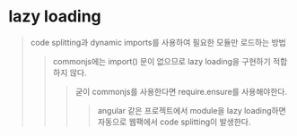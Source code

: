 # lazy loading

> code splitting과 dynamic imports를 사용하여 필요한 모듈만 로드하는 방법
>
> > commonjs에는 import() 문이 없으므로 lazy loading을 구현하기 적합하지 않다.
> >
> > > 굳이 commonjs를 사용한다면 require.ensure를 사용해야한다.
> > >
> > > > angular 같은 프로젝트에서 module을 lazy loading하면 자동으로 웹팩에서 code splitting이 발생한다.

